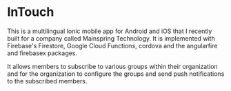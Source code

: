 # InTouch

This is a multilingual Ionic mobile app for Android and iOS that I recently built for a company called Mainspring Technology. 
It is implemented with Firebase's Firestore, Google Cloud Functions, cordova and the angularfire and firebasex packages.

It allows members to subscribe to various groups within their organization and for the organization to configure the groups and send push notifications to the subscribed members.
